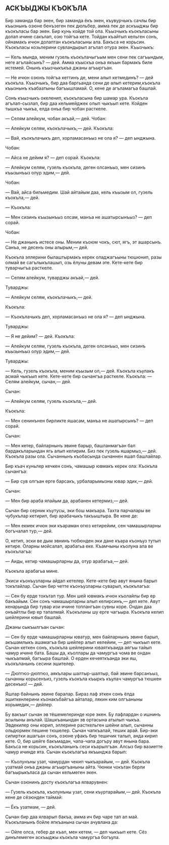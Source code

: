 ## АСКЪЫДЖЫ КЪОКЪЛА

Бир заманда бар экен, бир заманда ёкъ экен, къувурчыкъ сачлы бир къызнынъ озюне бенъзеген пек дюльбер, амма пек де аскъыджы бир къокъласы бар экен.
Бир кунь койде той ола.
Къызчыкъ къокъласыны долап ичине сакълап, озю тойгъа кете.
Тойдан къайтып кельген сонъ, ойнамакъ ичюн долаптан къокъласыны ала.
Бакъса не корьсин.
Къокъласы козьлерини сувландырып агълап отура экен.
Къызчыкъ:

— Кель мында, меним гузель къокълачыгъым мен сени пек сагъындым, неге агълайсынъ? — дей.
Амма къыскъа онъа якъын бармакъ биле истемей.
Онынъ къызчыкъкъа джаны агъыргъан.

— Не ичюн озюнъ тойгъа кеттинъ де, мени алып кетмединъ? — дей къокъла.
Къызчыкъ, бир даа баргьанда сени де алып кетерим,къокъла къызнынъ къабаатыны багъышламай.
О, кене де агъламагъа башлай.

Сонъ къызчыкъ океленип, къокъласына бир шамар ура.
Къокъла агълап-сызлап, бир даа кельмейджек олып чыкъып кете.
Койден тышкъа чыкъа, елда онъа бир чобан расткеле.

— Селям алейкум, чобан акъай,— дей.
Чобан:

— Алейкум селям, къокълачыкъ,— дей.
Къокъла:

— Вай, къокълачыкъ деп, хорламасанъыз не ола я? — деп ынджына.

Чобан:

— Айса не дейим я? — деп сорай.
Къокъла:

— Алейкум селям, гузель къокъла, деген олсанъыз, мен сизинъ къызынъыз олур эдим,— дей.

Чобан:

— Вай, айса бильмедим.
Шай айтайым даа, кель къызым ол, гузель къокъла,— дей.

— Къокъла:

— Мен сизинъ къызынъыз олсам, манъа не ашатырсынъыз? — деп сорай.

Чобан:

— Не джанынъ истесе оны.
Меним къоюм чокъ, сют, ягъ, эт ашарсынъ.
Санъа, не десенъ оны алырым,— дей.

Къокъла эллерини былаштырмакъ керек оладжагъыны тюшюнип, разы олмай ве сагълыкълашып, озь ёлуны девам эте.
Кете-кете бир туварчыгъа расткеле.

— Селям алейкум, туварджы акъай,— дей.

Туварджы:

— Алейкум селям, къокълачыкъ,— дей.

Къокъла:

— Къокълачыкъ деп, хорламасанъыз не ола я? — деп ынджына.

Туварджы:

— Я не дейим? — дей.
Къокъла:

— Алейкум селям, гузель къокъла, деген олсанъыз, мен сизинъ къызынъыз олур эдим,— дей.

Туварджы:

— Кель, гузель къокъла, меним къызым ол,— дей.
Къокъла къулакъ асмай чыкъып кете.
Кете-кете бир сычангъа расткеле.
Къокъла:
— Селям алейкум, сычан,— дей.

Сычан:

— Алейкум селям, гузель къокъла,— дей.

Къокъла:

— Мен сенинънен бирликте яшасам, манъа не ашатырсынъ? — деп сорай.

Сычан:

— Мен кетер, байларнынъ эвине барыр, башланмагъан бал бардакъларындан ягь алып келирим.
Биз пек гузель яшармыз,— дей.
Къокъла разы ола.
Сычаннынъ къобасында сычаннен яшап башлайлар.

Бир къач куньлер кечкен сонъ, чамашыр ювмакъ керек ола: Къокъла сычангъа:

— Бир сув олгъан ерге барсакъ, урбаларымызны ювар эдик,— дей.

Сычан:

— Мен бир араба япайым да, арабанен кетермиз,— дей.

Сычан бир серник къутусы, эки бош макъара.
Тахта парчалары ве чубукълар кетирип, бир арабачыкъ такъыштыра.
Ве кене де:

— Мен екмек ичюн эки къараман огюз кетирейим, сен чамашырларны богъчалап тур,— дей.

О, кетип, эски ве дым эвнинъ тюбюнден эки дане къара къонъуз тутып кетире.
Оларны мойсалап, арабагьа еке.
Къамчыны къолуна ала ве къокълагъа:

— Аиды, кетир чамашырларны да, отур арабагьа,— дей.

Къокъла арабагьа мине.

Экиси къонъузларны айдап кетелер.
Кете-кете бир авут янына барып токътайлар.
Сычан бир четте къонъузларны суварып, къокълагъа:

— Сен бу ерде токътап тур.
Мен шей ювмакъ ичюн къолайлы бир ер бакъайым.
Сен сонъ чамашырларны алып келирсинъ,— деп кете.
Авут кенарында бир тувар изи ичине топлангъан сувны коре.
Ондан даа онъайтлы бир ер тапалмай.
Къокъланы шу ерге чагъыра.
Къокъла келип шейлерини ювып башлай.

Джаны сыкъылгъан сычан:

— Сен бу ерде чамашырларны юватур, мен байларнынъ эвине барып, акъшамлыкъ ашамагъа бир шейлер алып келейим, — деп чыкъып кете.
Сычан кеткен сонъ, къокъла шейлерини юваяткъаида аягъы тайып чамур ичине бата.
Башы да, къоллары да чамургъа чома ве ондан чыкъалмай, багъыра башлай.
О ерден кечеяткъанда эки яш, къокъланынъ сесини эшителер.

— Дюптюз-дюптюз, аякълары шалтыр-шалтыр, бай эвине барсанъыз, сычанны корьсенъиз, гузель къокъла къыркъ къулач чамургъа тюшкен десенъиз! — дей.

Яшлар байнынъ эвине баралар.
Бираз лаф эткен сонъ ёлда эшиткенлерини къонакъбайгъа айталар, лякин ким олгъаныны корьмедик,— дейлер.

Бу вакъыт сычан эв тёшемелеринде юре экен.
Бу лафлардан о ишнинъ асылыны анълай.
Шашкъанындан эв ортасына атылып чыкъа.
Эвдекилер оны корип, эллерине расткельген шейни алып, сычанны ольдюрмек пешине тюшелер.
Сычан чапкъалай, тешик арай.
Бир-эки сипиртки ашагъан сонъ, озюне уфакъ бир тешичик талып, анда кирип кете.
О, бир шейге бакъмадан, чапа-чапа догъру авут янына бара.
Бакъса не корьсин, къокъланынъ сеси къарылгъан.
Алсыз бир вазиетте чамур ичинде ята.
Сычан къокълагъа якъынджа барып:

— Къолунъны узат, чамурдан чекип чыкъарайым, — дей.
Къокъла узатмай онъа джаны агъыргъаныны айта.
Чюнки чокътан берли багъырыкъласа да сычан кельмеген экен.

Сычан озюнинъ досту къокълагъа ялварувнен:

— Гузель къокъла, къолунъны узат, сени къуртарайым,— дей.
Къокъла кене де сёзюнден таймай:

— Ёкъ узатмам, — дей.

Сычан бир даа ялварып бакъа, амма ич бир чаре тап ал май.
Къокъланынъ бойле япкъанына сычан ачувлана да:

— Ойле олса, гебер де къал, мен кетем, — деп чыкъып кете.
Сёз динълемеген аскъыджы къокъла чамургъа богъула.
